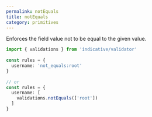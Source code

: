 ```yaml
---
permalink: notEquals
title: notEquals
category: primitives
---
```


Enforces the field value not to be equal to the given value.
 
```ts
import { validations } from 'indicative/validator'
 
const rules = {
  username: 'not_equals:root'
}
 
// or
const rules = {
  username: [
    validations.notEquals(['root'])
  ]
}
```